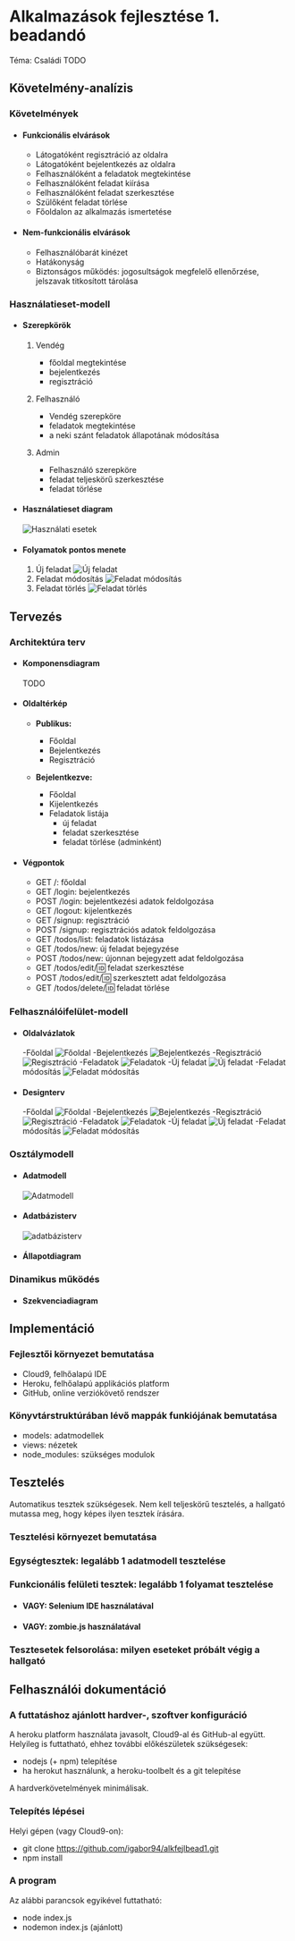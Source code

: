 # Alkalmazások fejlesztése 1. beadandó

Téma: Családi TODO


## Követelmény-analízis

### Követelmények
- #### Funkcionális elvárások
	- Látogatóként regisztráció az oldalra
	- Látogatóként bejelentkezés az oldalra
	- Felhasználóként a feladatok megtekintése
	- Felhasználóként feladat kiírása
	- Felhasználóként feladat szerkesztése
	- Szülőként feladat törlése
	- Főoldalon az alkalmazás ismertetése

- #### Nem-funkcionális elvárások
    - Felhasználóbarát kinézet
    - Hatákonyság
    - Biztonságos működés: jogosultságok megfelelő ellenőrzése, jelszavak titkosított tárolása


### Használatieset-modell

- #### Szerepkörök
	1. Vendég
		- főoldal megtekintése
		- bejelentkezés
		- regisztráció
        
    2. Felhasználó
        - Vendég szerepköre
        - feladatok megtekintése
        - a neki szánt feladatok állapotának módosítása

    3. Admin
        - Felhasználó szerepköre
        - feladat teljeskörű szerkesztése
        - feladat törlése

- #### Használatieset diagram
    ![Használati esetek](docs/images/haszneset.png)

- #### Folyamatok pontos menete
    1. Új feladat ![Új feladat](docs/images/folym_meghat_new.png)
    2. Feladat módosítás ![Feladat módosítás](docs/images/folym_meghat_edit.png)
    3. Feladat törlés ![Feladat törlés](docs/images/folym_meghat_del.png)


## Tervezés

### Architektúra terv
- #### Komponensdiagram
	TODO
- #### Oldaltérkép
	- **Publikus:**
	    - Főoldal
	    - Bejelentkezés
	    - Regisztráció
	    
	- **Bejelentkezve:**
	    - Főoldal
	    - Kijelentkezés
	    - Feladatok listája
	        + új feladat
	        + feladat szerkesztése
	        + feladat törlése (adminként)

- #### Végpontok
    - GET /: főoldal
    - GET /login: bejelentkezés
    - POST /login: bejelentkezési adatok feldolgozása
    - GET /logout: kijelentkezés
    - GET /signup: regisztráció
    - POST /signup: regisztrációs adatok feldolgozása
    - GET /todos/list: feladatok listázása
    - GET /todos/new: új feladat bejegyzése
    - POST /todos/new: újonnan bejegyzett adat feldolgozása
    - GET /todos/edit/:id: feladat szerkesztése
    - POST /todos/edit/:id: szerkesztett adat feldolgozása
    - GET /todos/delete/:id: feladat törlése

### Felhasználóifelület-modell
- ####  Oldalvázlatok
    -Főoldal
        ![Főoldal](docs/images/vazlat_fooldal.jpg)
    -Bejelentkezés
        ![Bejelentkezés](docs/images/vazlat_login.jpg)
    -Regisztráció
        ![Regisztráció](docs/images/vazlat_reg.jpg)
    -Feladatok
        ![Feladatok](docs/images/vazlat_list.jpg)
    -Új feladat
        ![Új feladat](docs/images/vazlat_new.jpg)
    -Feladat módosítás
        ![Feladat módosítás](docs/images/vazlat_edit.jpg)

- ####  Designterv
    -Főoldal
        ![Főoldal](docs/images/kesz_fooldal.png)
    -Bejelentkezés
        ![Bejelentkezés](docs/images/kesz_login.png)
    -Regisztráció
        ![Regisztráció](docs/images/kesz_reg.png)
    -Feladatok
        ![Feladatok](docs/images/kesz_list.png)
    -Új feladat
        ![Új feladat](docs/images/kesz_new.png)
    -Feladat módosítás
        ![Feladat módosítás](docs/images/kesz_edit.png)

### Osztálymodell
- #### Adatmodell
    ![Adatmodell](docs/images/adatmodell.png)
- #### Adatbázisterv
    ![adatbázisterv](docs/images/adatbazisterv.png)
- #### Állapotdiagram

### Dinamikus működés
- #### Szekvenciadiagram


## Implementáció
### Fejlesztői környezet bemutatása
- Cloud9, felhőalapú IDE
- Heroku, felhőalapú applikációs platform
- GitHub, online verziókövető rendszer

### Könyvtárstruktúrában lévő mappák funkiójának bemutatása
- models: adatmodellek
- views: nézetek
- node_modules: szükséges modulok

## Tesztelés
Automatikus tesztek szükségesek. Nem kell teljeskörű tesztelés, a hallgató mutassa meg, hogy képes ilyen tesztek írására.

### Tesztelési környezet bemutatása
### Egységtesztek: legalább 1 adatmodell tesztelése
### Funkcionális felületi tesztek: legalább 1 folyamat tesztelése
- ####  VAGY: Selenium IDE használatával
- ####  VAGY: zombie.js használatával
### Tesztesetek felsorolása: milyen eseteket próbált végig a hallgató


## Felhasználói dokumentáció
### A futtatáshoz ajánlott hardver-, szoftver konfiguráció
A heroku platform használata javasolt, Cloud9-al és GitHub-al együtt.
Helyileg is futtatható, ehhez további előkészületek szükségesek:
- nodejs (+ npm) telepítése
- ha herokut használunk, a heroku-toolbelt és a git telepítése

A hardverkövetelmények minimálisak.

### Telepítés lépései
Helyi gépen (vagy Cloud9-on):

- git clone https://github.com/igabor94/alkfejlbead1.git
- npm install
### A program 
Az alábbi parancsok egyikével futtatható:
- node index.js
- nodemon index.js (ajánlott)